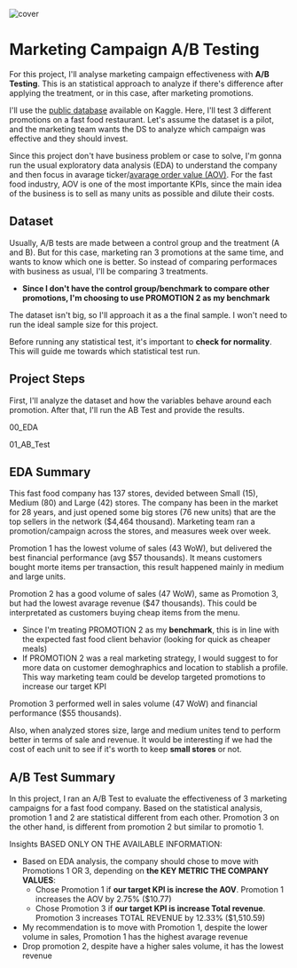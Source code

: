 ![cover](https://images.pexels.com/photos/2119758/pexels-photo-2119758.jpeg?auto=compress&cs=tinysrgb&w=1260&h=750&dpr=2)

# Marketing Campaign A/B Testing
For this project, I'll analyse marketing campaign effectiveness with **A/B Testing**. This is an statistical approach to analyze if there's difference after applying the treatment, or in this case, after marketing promotions.

I'll use the [public database](https://www.kaggle.com/datasets/chebotinaa/fast-food-marketing-campaign-ab-test) available on Kaggle. Here, I'll test 3 different promotions on a fast food restaurant. Let's assume the dataset is a pilot, and the marketing team wants the DS to analyze which campaign was effective and they should invest.

Since this project don't have business problem or case to solve, I'm gonna run the usual exploratory data analysis (EDA) to understand the company and then focus in avarage ticker/[avarage order value (AOV)](https://businessplan-templates.com/blogs/metrics/fast-food). For the fast food industry, AOV is one of the most importante KPIs, since the main idea of the business is to sell as many units as possible and dilute their costs.

## Dataset
Usually, A/B tests are made between a control group and the treatment (A and B). But for this case, marketing ran 3 promotions at the same time, and wants to know which one is better. So instead of comparing performaces with business as usual, I'll be comparing 3 treatments.
- **Since I don't have the control group/benchmark to compare other promotions, I'm choosing to use PROMOTION 2 as my benchmark**

The dataset isn't big, so I'll approach it as a the final sample. I won't need to run the ideal sample size for this project.

Before running any statistical test, it's important to **check for normality**. This will guide me towards which statistical test run.

## Project Steps
First, I'll analyze the dataset and how the variables behave around each promotion. After that, I'll run the AB Test and provide the results.

00_EDA

01_AB_Test

## EDA Summary

This fast food company has 137 stores, devided between Small (15), Medium (80) and Large (42) stores. The company has been in the market for 28 years, and just opened some big stores (76 new units) that are the top sellers in the network ($4,464 thousand). Marketing team ran a promotion/campaign across the stores, and measures week over week.

Promotion 1 has the lowest volume of sales (43 WoW), but delivered the best financial performance (avg $57 thousands). It means customers bought morte items per transaction, this result happened mainly in medium and large units.

Promotion 2 has a good volume of sales (47 WoW), same as Promotion 3, but had the lowest avarage revenue ($47 thousands). This could be interpretated as customers buying cheap items from the menu. 
- Since I'm treating PROMOTION 2 as my **benchmark**, this is in line with the expected fast food client behavior (looking for quick as cheaper meals)
- If PROMOTION 2 was a real marketing strategy, I would suggest to for more data on customer demoghraphics and location to stablish a profile. This way marketing team could be develop targeted promotions to increase our target KPI

Promotion 3 performed well in sales volume (47 WoW) and financial performance ($55 thousands).

Also, when analyzed stores size, large and medium unites tend to perform better in terms of sale and revenue. It would be interesting if we had the cost of each unit to see if it's worth to keep **small stores** or not.

## A/B Test Summary
In this project, I ran an A/B Test to evaluate the effectiveness of 3 marketing campaigns for a fast food company. Based on the statistical analysis, promotion 1 and 2 are statistical different from each other. Promotion 3 on the other hand, is  different from promotion 2 but similar to promotio 1.

Insights BASED ONLY ON THE AVAILABLE INFORMATION:
- Based on EDA analysis, the company should chose to move with Promotions 1 OR 3, depending on **the KEY METRIC THE COMPANY VALUES**:
    - Chose Promotion 1 if **our target KPI is increse the AOV**. Promotion 1 increases the AOV by 2.75% ($10.77)
    - Chose Promotion 3 if **our target KPI is increase Total revenue**. Promotion 3 increases TOTAL REVENUE by 12.33% ($1,510.59)
- My recommendation is to move with Promotion 1, despite the lower volume in sales, Promotion 1 has the highest avarage revenue
- Drop promotion 2, despite have a higher sales volume, it has the lowest revenue